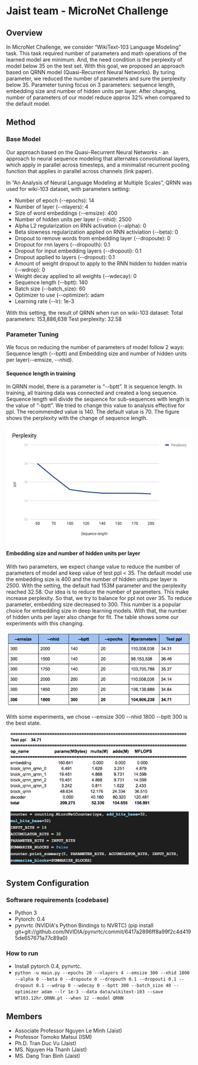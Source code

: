 # Jaist team - MicroNet Challenge

## Overview


In MicroNet Challenge, we consider “WikiText-103 Language Modeling” task. This task required number of parameters and math operations of the learned model are minimum. And, the need condition is the perplexity of model below 35 on the test set. With this goal, we proposed an approach based on QRNN model (Quasi-Recurrent Neural Networks). By turing parameter, we reduced the number of parameters and sure the perplexity below 35. Parameter tuning focus on 3 parameters: sequence length, embedding size and number of hidden units per layer. After changing, number of parameters of our model reduce approx 32% when compared to the default model.

## Method


### Base Model



Our approach based on the Quasi-Recurrent Neural Networks - an approach to neural sequence modeling that alternates convolutional layers, which apply in parallel across timesteps, and a minimalist recurrent pooling function that applies in parallel across channels (link paper).

In “An Analysis of Neural Language Modeling at Multiple Scales”, QRNN was used for wiki-103 dataset, with parameters setting:
+ Number of epoch (--epochs): 14 
+ Number of layer (--nlayers): 4 
+ Size of word embeddings (--emsize): 400 
+ Number of hidden units per layer (--nhid): 2500 
+ Alpha L2 regularization on RNN activation (--alpha): 0 
+ Beta slowness regularization applied on RNN activiation (--beta): 0 
+ Dropout to remove words from embedding layer (--dropoute): 0 
+ Dropout for rnn layers (--dropouth): 0.1 
+ Dropout for input embedding layers (--dropouti): 0.1 
+ Dropout applied to layers (--dropout): 0.1 
+ Amount of weight dropout to apply to the RNN hidden to hidden matrix (--wdrop): 0 
+ Weight decay applied to all weights (--wdecay): 0 
+ Sequence length (--bptt): 140 
+ Batch size (--batch_size): 60 
+ Optimizer to use (--optimizer): adam 
+ Learning rate (--lr): 1e-3

With this setting, the result of QRNN when run on wiki-103 dataset:
Total parameters: 153,886,638
Test perplexity: 32.58 

### Parameter Tuning



We focus on reducing the number of parameters of model follow 2 ways: Sequence length (--bptt) and Embedding size and number of hidden units per layer(--emsize, --nhid).


#### Sequence length in training 


In QRNN model, there is a parameter is “--bptt”. It is sequence length. In training, all training data was connected and created a long sequence. Sequence length will divide the sequence for sub-sequences with length is the value of “-bptt”. We tried to change this value to analysis effective for ppl. The recommended value is 140. The default value is 70. The figure shows the perplexity with the change of sequence length. 

<img src="https://github.com/binhdt95/Jaist-MicroNet-Challenge/blob/master/image/chart.png">



#### Embedding size and number of hidden units per layer


With two parameters, we expect change value to reduce the number of parameters of model and keep value of test ppl < 35. The default model use the embedding size is 400 and the number of hidden units per layer is 2500. With the setting, the default had 153M parameter and the perplexity reached 32.58. Our idea is to reduce the number of parameters. This make increase perplexity. So that, we try to balance for ppl not over 35. To reduce parameter, embedding size decreased to 300. This number is a popular choice for embedding size in deep learning models. With that, the number of hidden units per layer also change for fit. The table shows some our experiments with this changing.

<img src="https://github.com/binhdt95/Jaist-MicroNet-Challenge/blob/master/image/experiments.png">

With some experiments, we chose --emsize 300 --nhid 1800 --bptt 300 is the best state. 

<img src="https://github.com/binhdt95/Jaist-MicroNet-Challenge/blob/master/image/best-state.png">



## System Configuration


### Software requirements (codebase)


+ Python 3
+ Pytorch: 0.4
+ pynvrtc (NVIDIA's Python Bindings to NVRTC) (pip install git+git://github.com/NVIDIA/pynvrtc/commit/6417a2896ff8a99f2c4d4195de657671a77c89a0)


### How to run


+ Install pytorch 0.4, pynvrtc.
+ `python -u main.py --epochs 20 --nlayers 4 --emsize 300 --nhid 1800 --alpha 0 --beta 0 --dropoute 0 --dropouth 0.1 --dropouti 0.1 --dropout 0.1 --wdrop 0 --wdecay 0 --bptt 300 --batch_size 40 --optimizer adam --lr 1e-3 --data data/wikitext-103 --save WT103.12hr.QRNN.pt --when 12 --model QRNN`



## Members
+ Associate Professor Nguyen Le Minh (Jaist)
+ Professor Tomoko Matsui (ISM)
+ Ph.D. Tran Duc Vu (Jaist)
+ MS. Nguyen Ha Thanh (Jaist)
+ MS. Dang Tran Binh (Jaist)